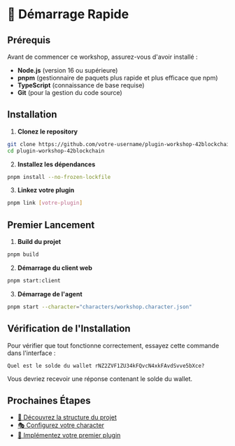 # 🚀 Démarrage Rapide

## Prérequis

Avant de commencer ce workshop, assurez-vous d'avoir installé :

- **Node.js** (version 16 ou supérieure)
- **pnpm** (gestionnaire de paquets plus rapide et plus efficace que npm)
- **TypeScript** (connaissance de base requise)
- **Git** (pour la gestion du code source)

## Installation

1. **Clonez le repository**
```bash
git clone https://github.com/votre-username/plugin-workshop-42blockchain.git
cd plugin-workshop-42blockchain
```

2. **Installez les dépendances**
```bash
pnpm install --no-frozen-lockfile
```

3. **Linkez votre plugin**
```bash
pnpm link [votre-plugin]
```

## Premier Lancement

1. **Build du projet**
```bash
pnpm build
```

2. **Démarrage du client web**
```bash
pnpm start:client
```

3. **Démarrage de l'agent**
```bash
pnpm start --character="characters/workshop.character.json"
```

## Vérification de l'Installation

Pour vérifier que tout fonctionne correctement, essayez cette commande dans l'interface :
```
Quel est le solde du wallet rNZ2ZVF1ZU34kFQvcN4xkFAvdSvve5bXce?
```

Vous devriez recevoir une réponse contenant le solde du wallet.

## Prochaines Étapes

- [📁 Découvrez la structure du projet](./project-structure.md)
- [🎭 Configurez votre character](./character-config.md)
- [🔧 Implémentez votre premier plugin](./plugin-implementation.md) 
